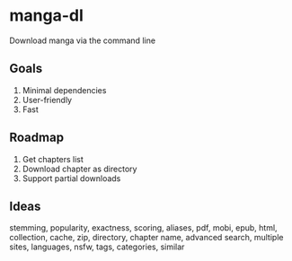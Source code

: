 # manga-dl
Download manga via the command line

## Goals
1. Minimal dependencies
2. User-friendly
3. Fast

## Roadmap
1. Get chapters list
2. Download chapter as directory
3. Support partial downloads

## Ideas
stemming, popularity, exactness, scoring, aliases, pdf, mobi, epub, html, collection, cache, zip, directory, chapter name, advanced search, multiple sites, languages, nsfw, tags, categories, similar
